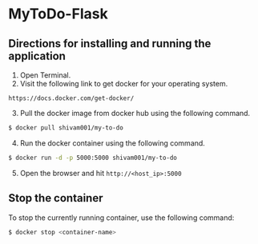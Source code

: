 # MyToDo-Flask

## Directions for installing and running the application
1. Open Terminal.
2. Visit the following link to get docker for your operating system.
```link
https://docs.docker.com/get-docker/
```
3. Pull the docker image from docker hub using the following command.
```bash
$ docker pull shivam001/my-to-do
```
4. Run the docker container using the following command.
```bash
$ docker run -d -p 5000:5000 shivam001/my-to-do
```
5. Open the browser and hit `http://<host_ip>:5000`

## Stop the container
To stop the currently running container, use the following command:
```bash
$ docker stop <container-name>
```
